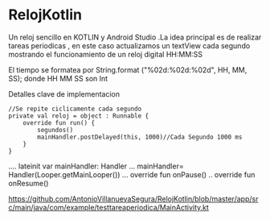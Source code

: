 # RelojKotlin
Un reloj sencillo en KOTLIN y Android Studio .La idea principal es de realizar tareas periodicas , en este caso actualizamos un textView cada segundo 
mostrando el funcionamiento de un reloj digital HH:MM:SS


El tiempo se formatea por String.format ("%02d:%02d:%02d", HH, MM, SS); donde HH MM SS son Int

Detalles clave de implementacion 

    //Se repite ciclicamente cada segundo
    private val reloj = object : Runnable {
        override fun run() {
            segundos()
            mainHandler.postDelayed(this, 1000)//Cada Segundo 1000 ms
        }
    }
....
 lateinit var mainHandler: Handler
 ...
 mainHandler= Handler(Looper.getMainLooper())
 ...
  override fun onPause() 
  ..
  override fun onResume() 


https://github.com/AntonioVillanuevaSegura/RelojKotlin/blob/master/app/src/main/java/com/example/testtareaperiodica/MainActivity.kt
